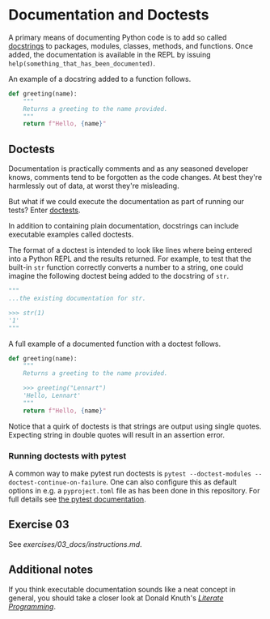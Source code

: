 # Documentation and Doctests

A primary means of documenting Python code is to add so called [docstrings](https://peps.python.org/pep-0257/#what-is-a-docstring) to packages, modules, classes, methods, and functions. Once added, the documentation is available in the REPL by issuing `help(something_that_has_been_documented)`.

An example of a docstring added to a function follows.

```python
def greeting(name):
    """
    Returns a greeting to the name provided.
    """
    return f"Hello, {name}" 
```

## Doctests

Documentation is practically comments and as any seasoned developer knows, comments tend to be forgotten as the code changes. At best they're harmlessly out of data, at worst they're misleading.

But what if we could execute the documentation as part of running our tests? Enter [doctests](https://docs.python.org/3/library/doctest.html).

In addition to containing plain documentation, docstrings can include executable examples called doctests.

The format of a doctest is intended to look like lines where being entered into a Python REPL and the results returned. For example, to test that the built-in `str` function correctly converts a number to a string, one could imagine the following doctest being added to the docstring of `str`.

```python
"""
...the existing documentation for str.

>>> str(1)
'1'
"""
```

A full example of a documented function with a doctest follows.

```python
def greeting(name):
    """
    Returns a greeting to the name provided.

    >>> greeting("Lennart")
    'Hello, Lennart'
    """
    return f"Hello, {name}"
```

Notice that a quirk of doctests is that strings are output using single quotes. Expecting string in double quotes will result in an assertion error.

### Running doctests with pytest

A common way to make pytest run doctests is `pytest --doctest-modules --doctest-continue-on-failure`. One can also configure this as default options in e.g. a `pyproject.toml` file as has been done in this repository. For full details see [the pytest documentation](https://docs.pytest.org/en/stable/how-to/doctest.html).

## Exercise 03

See _exercises/03_docs/instructions.md_.

## Additional notes

If you think executable documentation sounds like a neat concept in general, you should take a closer look at Donald Knuth's [_Literate Programming_](https://en.wikipedia.org/wiki/Literate_programming).
